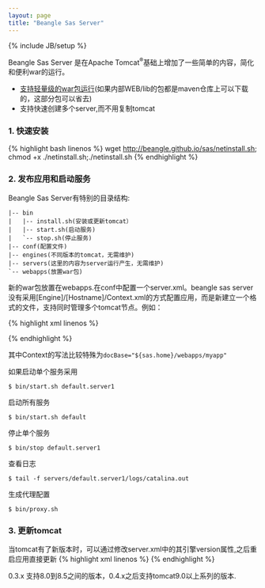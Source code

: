 ```yaml
---
layout: page
title: "Beangle Sas Server"
---
```

{% include JB/setup %}

Beangle Sas Server 是在Apache Tomcat<sup>®</sup>基础上增加了一些简单的内容，简化和便利war的运行。

* [支持轻量级的war包运行](/sas/lightwar.html)(如果内部WEB/lib的包都是maven仓库上可以下载的，这部分包可以省去)
* 支持快速创建多个server,而不用复制tomcat

### 1. 快速安装

{% highlight bash linenos %}
wget http://beangle.github.io/sas/netinstall.sh; chmod +x ./netinstall.sh;./netinstall.sh
{% endhighlight %}
### 2. 发布应用和启动服务

Beangle Sas Server有特别的目录结构:

    |-- bin
    |   |-- install.sh(安装或更新tomcat）
    |   |-- start.sh(启动服务)
    |   `-- stop.sh(停止服务)
    |-- conf(配置文件)
    |-- engines(不同版本的tomcat，无需维护)
    |-- servers(这里的内容为server运行产生，无需维护)
    `-- webapps(放置war包)

新的war包放置在webapps.在conf中配置一个server.xml。beangle sas server没有采用[Engine]/[Hostname]/Context.xml的方式配置应用，而是新建立一个格式的文件，支持同时管理多个tomcat节点。例如：

{% highlight xml linenos %}
<?xml version='1.0' encoding='utf-8'?>
<Sas version="0.6.4">
  <!--从这里下载webapp的各类依赖性，如果涉及到没有开源的包，可以改为自己的伺服-->
  <Repository remote="maven.aliyun.com/nexus/content/groups/public"/>

  <Engines>
    <Engine name="tomcat80" type="tomcat" version="8.0.44">
      <!--添加数据源需要的驱动,没有该类型数据库需要的可以省略-->
      <Jar gav="org.postgresql:postgresql:42.1.1"/>
      <!--添加本地驱动,例如需要访问Oracle-->
      <Jar path="/opt/oracle/ojdbc6.jar"/>
    </Engine>
  </Engines>

  <Farms>
    <Farm name="default" engine="tomcat80">
      <JvmArgs opts="-noverify -Xmx500M -Xms500M"/>
      <Http acceptCount="100" maxThreads="200" minSpareThreads="10"
            connectionTimeout="20000" disableUploadTimeout="true" compression="off" />
      <Server name="server1" http="8080"  />
      <Server name="server2" http="8081"  />
    </Farm>
  </Farms>

<!--
  <Webapps>
    <Webapp name="${your_app_name}" reloadable="false" docBase="${sas.home}/webapps/${your_war_name}">
      <ResourceRef ref="jdbc/${datasource}"/>
    </Webapp>
  </Webapps>

  <Resources>
    <Resource  name="jdbc/${datasource}"   driverClassName="org.postgresql.Driver"
                      url="jdbc:postgresql://localhost:5432/postgres"   type="javax.sql.DataSource"
                      username="postgres"  password="postgres" />
  </Resources>

  <Deployments>
    <Deployment webapp="${your_app_name}" on="default" path="/${context_path}"  />
  </Deployments>
 -->
</Sas>

{% endhighlight %}

其中Context的写法比较特殊为`docBase="${sas.home}/webapps/myapp"`

如果启动单个服务采用

    $ bin/start.sh default.server1

启动所有服务

    $ bin/start.sh default

停止单个服务

    $ bin/stop default.server1

查看日志

    $ tail -f servers/default.server1/logs/catalina.out

生成代理配置

    $ bin/proxy.sh

### 3. 更新tomcat

当tomcat有了新版本时，可以通过修改server.xml中的其引擎version属性,之后重启应用直接更新
{% highlight xml linenos %}
<Engine name="tomcat80" type="tomcat" version="9.0.30">
</Engine>
{% endhighlight %}

0.3.x 支持8.0到8.5之间的版本，0.4.x之后支持tomcat9.0以上系列的版本.

